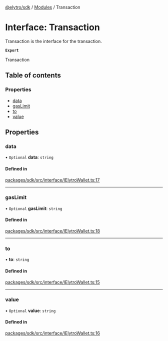 [@elytro/sdk](../README.md) / [Modules](../modules.md) / Transaction

# Interface: Transaction

Transaction is the interface for the transaction.

**`Export`**

Transaction

## Table of contents

### Properties

- [data](Transaction.md#data)
- [gasLimit](Transaction.md#gaslimit)
- [to](Transaction.md#to)
- [value](Transaction.md#value)

## Properties

### data

• `Optional` **data**: `string`

#### Defined in

[packages/sdk/src/interface/IElytroWallet.ts:17](https://github.com/jayden-sudo/elytro-wallet-lib/blob/86ed41b3b7e27b9de5339986244a72cb1f25e2cf/packages/sdk/src/interface/IElytroWallet.ts#L17)

___

### gasLimit

• `Optional` **gasLimit**: `string`

#### Defined in

[packages/sdk/src/interface/IElytroWallet.ts:18](https://github.com/jayden-sudo/elytro-wallet-lib/blob/86ed41b3b7e27b9de5339986244a72cb1f25e2cf/packages/sdk/src/interface/IElytroWallet.ts#L18)

___

### to

• **to**: `string`

#### Defined in

[packages/sdk/src/interface/IElytroWallet.ts:15](https://github.com/jayden-sudo/elytro-wallet-lib/blob/86ed41b3b7e27b9de5339986244a72cb1f25e2cf/packages/sdk/src/interface/IElytroWallet.ts#L15)

___

### value

• `Optional` **value**: `string`

#### Defined in

[packages/sdk/src/interface/IElytroWallet.ts:16](https://github.com/jayden-sudo/elytro-wallet-lib/blob/86ed41b3b7e27b9de5339986244a72cb1f25e2cf/packages/sdk/src/interface/IElytroWallet.ts#L16)
